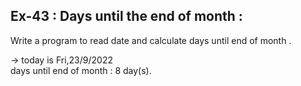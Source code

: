 ## Ex-43 : Days until the end of month :  
Write a program to read date and calculate days until end of month .  

-> 
today is Fri,23/9/2022  
days until end of month : 8 day(s).  
